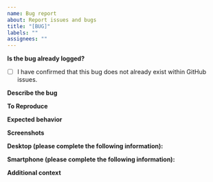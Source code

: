 ```yaml
---
name: Bug report
about: Report issues and bugs
title: "[BUG]"
labels: ""
assignees: ""
---
```


**Is the bug already logged?**

<!-- Double check to make sure that this particular bug does not already exist within issues. -->

- [ ] I have confirmed that this bug does not already exist within GitHub issues.

**Describe the bug**

<!-- A clear and concise description of what the bug is. -->

**To Reproduce**

<!-- Steps to reproduce the behavior:
1. Go to '...'
2. Click on '....'
3. Scroll down to '....'
4. See error -->

**Expected behavior**

<!-- A clear and concise description of what you expected to happen. -->

**Screenshots**

<!-- If applicable, add screenshots to help explain your problem. -->

**Desktop (please complete the following information):**

 <!-- - OS: [e.g. iOS]
 - Browser [e.g. chrome, safari]
 - Version [e.g. 22]
 - Code Environment [e.g. local machine, heroku] -->

**Smartphone (please complete the following information):**

 <!-- - Device: [e.g. iPhone6]
 - OS: [e.g. iOS8.1]
 - Browser [e.g. stock browser, safari]
 - Version [e.g. 22] -->

**Additional context**

<!-- Add any other context about the problem here. -->
